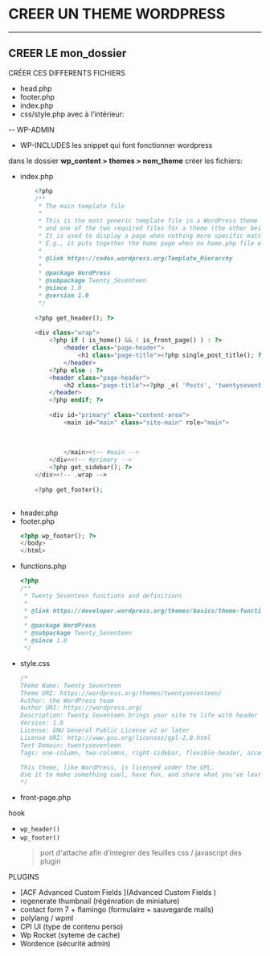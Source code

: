 # CREER UN THEME WORDPRESS

---

## CREER LE mon_dossier
CRÉER CES DIFFERENTS FICHIERS
  - head.php
  - footer.php
  - index.php
  - css/style.php avec à l'intérieur:

-- WP-ADMIN
- WP-INCLUDES
les snippet qui font fonctionner wordpress


dans le dossier 
**wp_content > themes > nom_theme** créer les fichiers:
- index.php
    ```php
        <?php
        /**
         * The main template file
         *
         * This is the most generic template file in a WordPress theme
         * and one of the two required files for a theme (the other being style.css).
         * It is used to display a page when nothing more specific matches a query.
         * E.g., it puts together the home page when no home.php file exists.
         *
         * @link https://codex.wordpress.org/Template_Hierarchy
         *
         * @package WordPress
         * @subpackage Twenty_Seventeen
         * @since 1.0
         * @version 1.0
         */
        
        <?php get_header(); ?>
        
        <div class="wrap">
            <?php if ( is_home() && ! is_front_page() ) : ?>
                <header class="page-header">
                    <h1 class="page-title"><?php single_post_title(); ?></h1>
                </header>
            <?php else : ?>
            <header class="page-header">
                <h2 class="page-title"><?php _e( 'Posts', 'twentyseventeen' ); ?></h2>
            </header>
            <?php endif; ?>
        
            <div id="primary" class="content-area">
                <main id="main" class="site-main" role="main">
        
        
        
                </main><!-- #main -->
            </div><!-- #primary -->
            <?php get_sidebar(); ?>
        </div><!-- .wrap -->
        
        <?php get_footer();
        
    ```
- header.php
- footer.php
    ```php
    <?php wp_footer(); ?>
    </body>
    </html>
    ```
- functions.php
    ```php
    <?php
    /**
     * Twenty Seventeen functions and definitions
     *
     * @link https://developer.wordpress.org/themes/basics/theme-functions/
     *
     * @package WordPress
     * @subpackage Twenty_Seventeen
     * @since 1.0
     */
    ```
- style.css
    ```css
    /*
    Theme Name: Twenty Seventeen
    Theme URI: https://wordpress.org/themes/twentyseventeen/
    Author: the WordPress team
    Author URI: https://wordpress.org/
    Description: Twenty Seventeen brings your site to life with header video and immersive featured images. With a focus on business sites, it features multiple sections on the front page as well as widgets, navigation and social menus, a logo, and more. Personalize its asymmetrical grid with a custom color scheme and showcase your multimedia content with post formats. Our default theme for 2017 works great in many languages, for any abilities, and on any device.
    Version: 1.6
    License: GNU General Public License v2 or later
    License URI: http://www.gnu.org/licenses/gpl-2.0.html
    Text Domain: twentyseventeen
    Tags: one-column, two-columns, right-sidebar, flexible-header, accessibility-ready, custom-colors, custom-header, custom-menu, custom-logo, editor-style, featured-images, footer-widgets, post-formats, rtl-language-support, sticky-post, theme-options, threaded-comments, translation-ready
    
    This theme, like WordPress, is licensed under the GPL.
    Use it to make something cool, have fun, and share what you've learned with others.
    */
    ```
- front-page.php







hook
- `wp_header()`
- `wp_footer()`
    > port d'attache afin d'integrer des feuilles css / javascript des plugin 
    
PLUGINS
- [ACF Advanced Custom Fields ](Advanced Custom Fields )
- regenerate thumbnail (régénration de miniature)
- contact form 7 + flamingo (formulaire + sauvegarde mails)
- polylang / wpml
- CPI UI (type de contenu perso)
- Wp Rocket (syteme de cache)
- Wordence (sécurité admin)